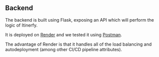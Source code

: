 ## Backend

The backend is built using Flask, exposing an API which will perform the logic of Itinerfy.

It is deployed on [Render](https://render.com/) and we tested it using [Postman](https://www.postman.com/).

The advantage of Render is that it handles all of the load balancing and autodeployment (among other CI/CD pipeline attributes).
